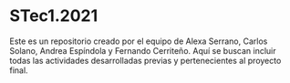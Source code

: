 # STec1.2021
Este es un repositorio creado por el equipo de Alexa Serrano, Carlos Solano, Andrea Espíndola y Fernando Cerriteño. 
Aquí se buscan incluir todas las actividades desarrolladas previas y pertenecientes al proyecto final.
